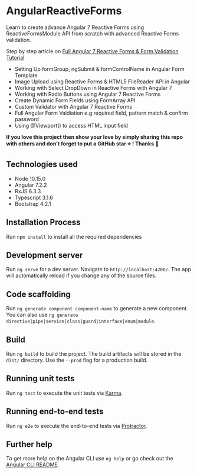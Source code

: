 # AngularReactiveForms

Learn to create advance Angular 7 Reactive Forms using ReactiveFormsModule API from scratch with advanced Reactive Forms validation.

Step by step article on [Full Angular 7 Reactive Forms & Form Validation Tutorial](https://www.positronx.io/full-angular-reactive-forms-form-validation-tutorial/)

- Setting Up formGroup, ngSubmit & formControlName in Angular Form Template
- Image Upload using Reactive Forms & HTML5 FileReader API in Angular
- Working with Select DropDown in Reactive Forms with Angular 7
- Working with Radio Buttons using Angular 7 Reactive Forms
- Create Dynamic Form Fields using FormArray API
- Custom Validator with Angular 7 Reactive Forms
- Full Angular Form Valdiation e.g required field, pattern match & confirm password
- Using @Viewport() to access HTML input field

**If you love this project then show your love by simply sharing this repo with others and don't forget to put a GitHub star ⭐ ! Thanks** :pray:

## Technologies used
- Node 10.15.0
- Angular 7.2.2
- RxJS 6.3.3
- Typescript 3.1.6
- Bootstrap 4.2.1

## Installation Process
Run `npm install` to install all the required dependencies

## Development server

Run `ng serve` for a dev server. Navigate to `http://localhost:4200/`. The app will automatically reload if you change any of the source files.

## Code scaffolding

Run `ng generate component component-name` to generate a new component. You can also use `ng generate directive|pipe|service|class|guard|interface|enum|module`.

## Build

Run `ng build` to build the project. The build artifacts will be stored in the `dist/` directory. Use the `--prod` flag for a production build.

## Running unit tests

Run `ng test` to execute the unit tests via [Karma](https://karma-runner.github.io).

## Running end-to-end tests

Run `ng e2e` to execute the end-to-end tests via [Protractor](http://www.protractortest.org/).

## Further help

To get more help on the Angular CLI use `ng help` or go check out the [Angular CLI README](https://github.com/angular/angular-cli/blob/master/README.md).

